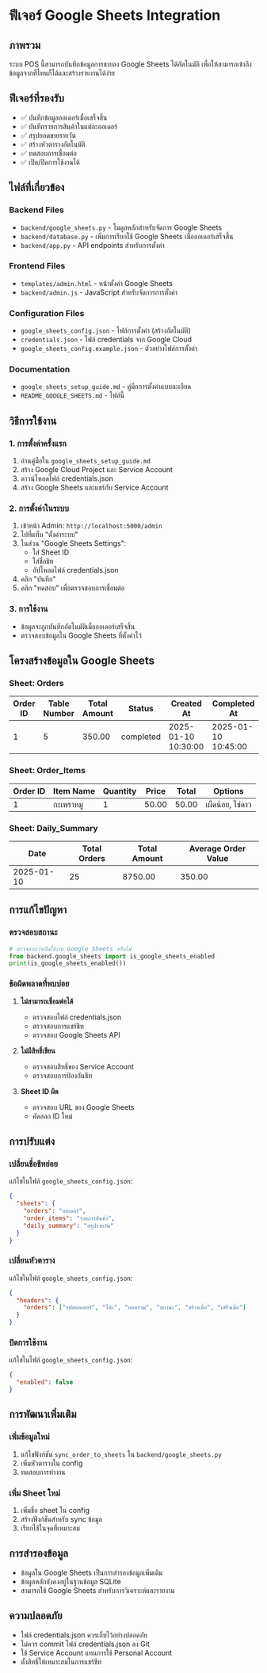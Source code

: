 # ฟีเจอร์ Google Sheets Integration

## ภาพรวม
ระบบ POS นี้สามารถบันทึกข้อมูลการขายลง Google Sheets ได้อัตโนมัติ เพื่อให้สามารถเข้าถึงข้อมูลจากที่ไหนก็ได้และสร้างรายงานได้ง่าย

## ฟีเจอร์ที่รองรับ
- ✅ บันทึกข้อมูลออเดอร์เมื่อเสร็จสิ้น
- ✅ บันทึกรายการสินค้าในแต่ละออเดอร์
- ✅ สรุปยอดขายรายวัน
- ✅ สร้างหัวตารางอัตโนมัติ
- ✅ ทดสอบการเชื่อมต่อ
- ✅ เปิด/ปิดการใช้งานได้

## ไฟล์ที่เกี่ยวข้อง

### Backend Files
- `backend/google_sheets.py` - โมดูลหลักสำหรับจัดการ Google Sheets
- `backend/database.py` - เพิ่มการเรียกใช้ Google Sheets เมื่อออเดอร์เสร็จสิ้น
- `backend/app.py` - API endpoints สำหรับการตั้งค่า

### Frontend Files
- `templates/admin.html` - หน้าตั้งค่า Google Sheets
- `backend/admin.js` - JavaScript สำหรับจัดการการตั้งค่า

### Configuration Files
- `google_sheets_config.json` - ไฟล์การตั้งค่า (สร้างอัตโนมัติ)
- `credentials.json` - ไฟล์ credentials จาก Google Cloud
- `google_sheets_config.example.json` - ตัวอย่างไฟล์การตั้งค่า

### Documentation
- `google_sheets_setup_guide.md` - คู่มือการตั้งค่าแบบละเอียด
- `README_GOOGLE_SHEETS.md` - ไฟล์นี้

## วิธีการใช้งาน

### 1. การตั้งค่าครั้งแรก
1. อ่านคู่มือใน `google_sheets_setup_guide.md`
2. สร้าง Google Cloud Project และ Service Account
3. ดาวน์โหลดไฟล์ credentials.json
4. สร้าง Google Sheets และแชร์กับ Service Account

### 2. การตั้งค่าในระบบ
1. เข้าหน้า Admin: `http://localhost:5000/admin`
2. ไปที่แท็บ "ตั้งค่าระบบ"
3. ในส่วน "Google Sheets Settings":
   - ใส่ Sheet ID
   - ใส่ชื่อชีท
   - อัปโหลดไฟล์ credentials.json
4. คลิก "บันทึก"
5. คลิก "ทดสอบ" เพื่อตรวจสอบการเชื่อมต่อ

### 3. การใช้งาน
- ข้อมูลจะถูกบันทึกอัตโนมัติเมื่อออเดอร์เสร็จสิ้น
- ตรวจสอบข้อมูลใน Google Sheets ที่ตั้งค่าไว้

## โครงสร้างข้อมูลใน Google Sheets

### Sheet: Orders
| Order ID | Table Number | Total Amount | Status | Created At | Completed At |
|----------|--------------|--------------|--------|------------|-------------|
| 1 | 5 | 350.00 | completed | 2025-01-10 10:30:00 | 2025-01-10 10:45:00 |

### Sheet: Order_Items
| Order ID | Item Name | Quantity | Price | Total | Options |
|----------|-----------|----------|-------|-------|--------|
| 1 | กะเพราหมู | 1 | 50.00 | 50.00 | เผ็ดน้อย, ไข่ดาว |

### Sheet: Daily_Summary
| Date | Total Orders | Total Amount | Average Order Value |
|------|--------------|--------------|--------------------|
| 2025-01-10 | 25 | 8750.00 | 350.00 |

## การแก้ไขปัญหา

### ตรวจสอบสถานะ
```python
# ตรวจสอบว่าเปิดใช้งาน Google Sheets หรือไม่
from backend.google_sheets import is_google_sheets_enabled
print(is_google_sheets_enabled())
```

### ข้อผิดพลาดที่พบบ่อย
1. **ไม่สามารถเชื่อมต่อได้**
   - ตรวจสอบไฟล์ credentials.json
   - ตรวจสอบการแชร์ชีท
   - ตรวจสอบ Google Sheets API

2. **ไม่มีสิทธิ์เขียน**
   - ตรวจสอบสิทธิ์ของ Service Account
   - ตรวจสอบการป้องกันชีท

3. **Sheet ID ผิด**
   - ตรวจสอบ URL ของ Google Sheets
   - คัดลอก ID ใหม่

## การปรับแต่ง

### เปลี่ยนชื่อชีทย่อย
แก้ไขในไฟล์ `google_sheets_config.json`:
```json
{
  "sheets": {
    "orders": "ออเดอร์",
    "order_items": "รายการสินค้า",
    "daily_summary": "สรุปรายวัน"
  }
}
```

### เปลี่ยนหัวตาราง
แก้ไขในไฟล์ `google_sheets_config.json`:
```json
{
  "headers": {
    "orders": ["รหัสออเดอร์", "โต๊ะ", "ยอดรวม", "สถานะ", "สร้างเมื่อ", "เสร็จเมื่อ"]
  }
}
```

### ปิดการใช้งาน
แก้ไขในไฟล์ `google_sheets_config.json`:
```json
{
  "enabled": false
}
```

## การพัฒนาเพิ่มเติม

### เพิ่มข้อมูลใหม่
1. แก้ไขฟังก์ชัน `sync_order_to_sheets` ใน `backend/google_sheets.py`
2. เพิ่มหัวตารางใน config
3. ทดสอบการทำงาน

### เพิ่ม Sheet ใหม่
1. เพิ่มชื่อ sheet ใน config
2. สร้างฟังก์ชันสำหรับ sync ข้อมูล
3. เรียกใช้ในจุดที่เหมาะสม

## การสำรองข้อมูล
- ข้อมูลใน Google Sheets เป็นการสำรองข้อมูลเพิ่มเติม
- ข้อมูลหลักยังคงอยู่ในฐานข้อมูล SQLite
- สามารถใช้ Google Sheets สำหรับการวิเคราะห์และรายงาน

## ความปลอดภัย
- ไฟล์ credentials.json ควรเก็บไว้อย่างปลอดภัย
- ไม่ควร commit ไฟล์ credentials.json ลง Git
- ใช้ Service Account แทนการใช้ Personal Account
- ตั้งสิทธิ์ให้เหมาะสมในการแชร์ชีท